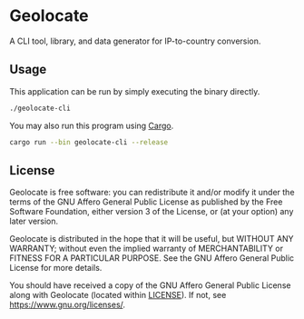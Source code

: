 # Geolocate

A CLI tool, library, and data generator for IP-to-country conversion.

## Usage

This application can be run by simply executing the binary directly.

```sh
./geolocate-cli
```

You may also run this program using [Cargo](https://www.rust-lang.org/learn/get-started).

```sh
cargo run --bin geolocate-cli --release
```

## License

Geolocate is free software: you can redistribute it and/or modify it under the terms of the GNU Affero General Public License as published by the Free Software Foundation, either version 3 of the License, or (at your option) any later version.

Geolocate is distributed in the hope that it will be useful, but WITHOUT ANY WARRANTY; without even the implied warranty of MERCHANTABILITY or FITNESS FOR A PARTICULAR PURPOSE. See the GNU Affero General Public License for more details.

You should have received a copy of the GNU Affero General Public License along with Geolocate (located within [LICENSE](./LICENSE)). If not, see <https://www.gnu.org/licenses/>.
